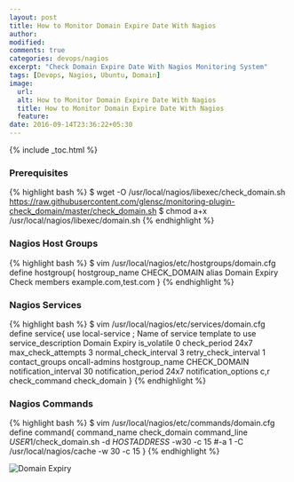 ```yaml
---
layout: post
title: How to Monitor Domain Expire Date With Nagios
author:
modified:
comments: true
categories: devops/nagios
excerpt: "Check Domain Expire Date With Nagios Monitoring System"
tags: [Devops, Nagios, Ubuntu, Domain]
image:
  url:
  alt: How to Monitor Domain Expire Date With Nagios
  title: How to Monitor Domain Expire Date With Nagios
  feature:
date: 2016-09-14T23:36:22+05:30
---
```



{% include _toc.html %}

### Prerequisites
{% highlight bash %}
$ wget -O /usr/local/nagios/libexec/check_domain.sh https://raw.githubusercontent.com/glensc/monitoring-plugin-check_domain/master/check_domain.sh
$ chmod  a+x /usr/local/nagios/libexec/domain.sh
{% endhighlight %}

### Nagios Host Groups

{% highlight bash %}
$ vim /usr/local/nagios/etc/hostgroups/domain.cfg
define hostgroup{
        hostgroup_name  CHECK_DOMAIN
        alias           Domain Expiry Check
        members         example.com,test.com
}
{% endhighlight %}

### Nagios Services
{% highlight bash %}
$ vim /usr/local/nagios/etc/services/domain.cfg
define service{
        use                             local-service         ; Name of service template to use
        service_description             Domain Expiry
        is_volatile                     0
        check_period                    24x7
        max_check_attempts              3
        normal_check_interval           3
        retry_check_interval            1
        contact_groups                  oncall-admins
        hostgroup_name                  CHECK_DOMAIN
        notification_interval           30
        notification_period             24x7
        notification_options            c,r
        check_command                   check_domain
}
{% endhighlight %}

### Nagios Commands

{% highlight bash %}
$ vim /usr/local/nagios/etc/commands/domain.cfg
define command{
        command_name    check_domain
        command_line    $USER1$/check_domain.sh -d $HOSTADDRESS$ -w30 -c 15
#-a 1 -C /usr/local/nagios/cache -w 30 -c 15
}
{% endhighlight %}

<img alt="Domain Expiry" src="https://cloud.githubusercontent.com/assets/1223371/18525079/b0238dfe-7ad8-11e6-939c-8579fe71826c.png">
